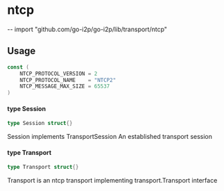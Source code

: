 # ntcp
--
    import "github.com/go-i2p/go-i2p/lib/transport/ntcp"


## Usage

```go
const (
	NTCP_PROTOCOL_VERSION = 2
	NTCP_PROTOCOL_NAME    = "NTCP2"
	NTCP_MESSAGE_MAX_SIZE = 65537
)
```

#### type Session

```go
type Session struct{}
```

Session implements TransportSession An established transport session

#### type Transport

```go
type Transport struct{}
```

Transport is an ntcp transport implementing transport.Transport interface
